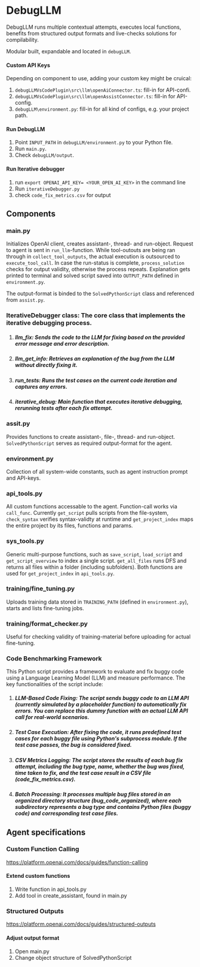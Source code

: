 # DebugLLM
DebugLLM runs multiple contextual attempts, executes local functions, benefits from structured output formats and live-checks solutions for compilability.

Modular built, expandable and located in `debugLLM`.

#### Custom API Keys
Depending on component to use, adding your custom key might be cruical:
1. `debugLLMVsCodePlugin\src\llm\openAiConnector.ts`: fill-in for API-confi. 
2. `debugLLMVsCodePlugin\src\llm\openAssistConnector.ts`: fill-in for API-config. 
3. `debugLLM\environment.py`: fill-in for all kind of configs, e.g. your project path.

#### Run DebugLLM
1. Point `INPUT_PATH` in `debugLLM/environment.py` to your Python file.
2. Run `main.py`.
3. Check `debugLLM/output`.

#### Run Iterative debugger
1. run ```export OPENAI_API_KEY= <YOUR_OPEN_AI_KEY>``` in the command line
2. Run `iterativeDebugger.py`
3. check  `code_fix_metrics.csv` for output

## Components

### main.py
Initializes OpenAI client, creates assistant-, thread- and run-object. Request to agent is sent in `run_llm`-function. While tool-outouts are being ran through in `collect_tool_outputs`, the actual execution is outsourced to `execute_tool_call`. In case the run-status is complete, `process_solution` checks for output validity, otherwise the process repeats. Explanation gets printed to terminal and solved script saved into `OUTPUT_PATH` defined in `environment.py`.

The output-format is binded to the `SolvedPythonScript` class and referenced from `assist.py`.

### IterativeDebugger class: The core class that implements the iterative debugging process.
1. ##### llm_fix: Sends the code to the LLM for fixing based on the provided error message and error description.
2. ##### llm_get_info: Retrieves an explanation of the bug from the LLM without directly fixing it.
3. ##### run_tests: Runs the test cases on the current code iteration and captures any errors.
4. ##### iterative_debug: Main function that executes iterative debugging, rerunning tests after each fix attempt.

### assit.py
Provides functions to create assistant-, file-, thread- and run-object.
`SolvedPythonScript` serves as required output-format for the agent.

### environment.py
Collection of all system-wide constants, such as agent instruction prompt and API-keys.

### api_tools.py
All custom functions accessable to the agent. Function-call works via `call_func`.
Currently `get_script` pulls scripts from the file-system, `check_syntax` verifies syntax-validty at runtime and `get_project_index` maps the entire project by its files, functions and params.

### sys_tools.py
Generic multi-purpose functions, such as `save_script`, `load_script` and `get_script_overview` to index a single script. `get_all_files` runs DFS and returns all files within a folder (including subfolders). Both functions are used for `get_project_index` in `api_tools.py`.

### training/fine_tuning.py
Uploads training data stored in `TRAINING_PATH` (defined in `environment.py`), starts and lists fine-tuning jobs.

### training/format_checker.py
Useful for checking validity of training-material before uploading for actual fine-tuning.

### Code Benchmarking Framework
This Python script provides a framework to evaluate and fix buggy code using a Language Learning Model (LLM) and measure performance. The key functionalities of the script include:
1. ##### LLM-Based Code Fixing: The script sends buggy code to an LLM API (currently simulated by a placeholder function) to automatically fix errors. You can replace this dummy function with an actual LLM API call for real-world scenarios.
2. ##### Test Case Execution: After fixing the code, it runs predefined test cases for each buggy file using Python's subprocess module. If the test case passes, the bug is considered fixed.
3. ##### CSV Metrics Logging: The script stores the results of each bug fix attempt, including the bug type, name, whether the bug was fixed, time taken to fix, and the test case result in a CSV file (code_fix_metrics.csv).
4. ##### Batch Processing: It processes multiple bug files stored in an organized directory structure (bug_code_organized), where each subdirectory represents a bug type and contains Python files (buggy code) and corresponding test case files.
 
## Agent specifications
### Custom Function Calling
https://platform.openai.com/docs/guides/function-calling
#### Extend custom functions
1. Write function in api_tools.py
3. Add tool in create_assistant, found in main.py

### Structured Outputs
https://platform.openai.com/docs/guides/structured-outputs
#### Adjust output format
1. Open main.py
2. Change object structure of SolvedPythonScript
